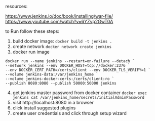 resources:

https://www.jenkins.io/doc/book/installing/war-file/
https://www.youtube.com/watch?v=6YZvp2GwT0A

to Run follow these steps:

1. build docker image:
   `docker build -t jenkins .`
2. create network
   `docker network create jenkins`
3. docker run image

```
docker run --name jenkins --restart=on-failure --detach `
--network jenkins --env DOCKER_HOST=tcp://docker:2376 `
--env DOCKER_CERT_PATH=/certs/client --env DOCKER_TLS_VERIFY=1 `
--volume jenkins-data:/var/jenkins_home `
--volume jenkins-docker-certs:/certs/client:ro `
--publish 8080:8080 --publish 50000:50000 jenkins
```

4. get jenkins master password from docker container
   `docker exec jenkins cat /var/jenkins_home/secrets/initialAdminPassword`
5. visit http://localhost:8080 in a browser
6. click install suggested plugins
7. create user credentials and click through setup wizard
